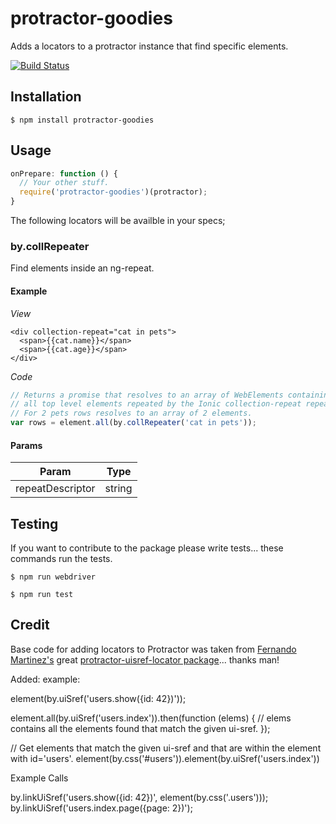protractor-goodies
===

Adds a locators to a protractor instance that find specific elements.

[![Build Status](https://travis-ci.org/MobileCaddy/protractor-ionic-locator.svg)](https://travis-ci.org/MobileCaddy/protractor-ionic-locator)

## Installation

`$ npm install protractor-goodies`

## Usage

```javascript
onPrepare: function () {
  // Your other stuff.
  require('protractor-goodies')(protractor);
}
```

The following locators will be availble in your specs;

### by.collRepeater

Find elements inside an ng-repeat.

#### Example

*View*
```xhtml
<div collection-repeat="cat in pets">
  <span>{{cat.name}}</span>
  <span>{{cat.age}}</span>
</div>
```

*Code*
```javascript
// Returns a promise that resolves to an array of WebElements containing
// all top level elements repeated by the Ionic collection-repeat repeater. 
// For 2 pets rows resolves to an array of 2 elements.
var rows = element.all(by.collRepeater('cat in pets'));
```

#### Params

Param            | Type
---------------- | -------------
repeatDescriptor | string

## Testing

If you want to contribute to the package please write tests... these commands run the tests.

```
$ npm run webdriver

$ npm run test
```

## Credit



Base code for adding locators to Protractor was taken from [Fernando Martinez's](https://github.com/crzrcn) great [protractor-uisref-locator package](https://github.com/crzrcn/protractor-uisref-locator)... thanks man!



Added:
example:

element(by.uiSref('users.show({id: 42})'));

element.all(by.uiSref('users.index')).then(function (elems) {
  // elems contains all the elements found that match the given ui-sref.
});

// Get elements that match the given ui-sref and that are within the element with id='users'.
element(by.css('#users')).element(by.uiSref('users.index'))


Example Calls

by.linkUiSref('users.show({id: 42})', element(by.css('.users')));
by.linkUiSref('users.index.page({page: 2})');